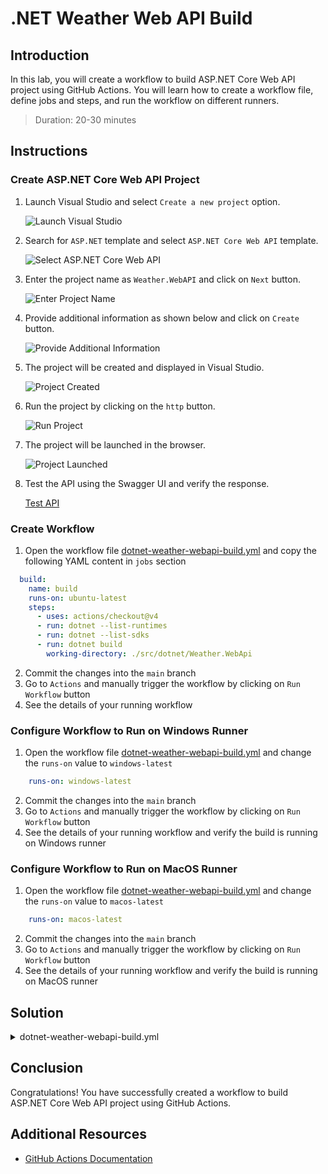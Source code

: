 # .NET Weather Web API Build

## Introduction

In this lab, you will create a workflow to build ASP.NET Core Web API project using GitHub Actions. You will learn how to create a workflow file, define jobs and steps, and run the workflow on different runners.

> Duration: 20-30 minutes

## Instructions

### Create ASP.NET Core Web API Project

1. Launch Visual Studio and select `Create a new project` option.

   ![Launch Visual Studio](../images/dotnet-weather-webapi/1.png)

2. Search for `ASP.NET` template and select `ASP.NET Core Web API` template.

   ![Select ASP.NET Core Web API](../images/dotnet-weather-webapi/2.png)

3. Enter the project name as `Weather.WebAPI` and click on `Next` button.

   ![Enter Project Name](../images/dotnet-weather-webapi/3.png)

4. Provide additional information as shown below and click on `Create` button.

   ![Provide Additional Information](../images/dotnet-weather-webapi/4.png)

5. The project will be created and displayed in Visual Studio.

   ![Project Created](../images/dotnet-weather-webapi/5.png)

6. Run the project by clicking on the `http` button.

   ![Run Project](../images/dotnet-weather-webapi/6.png)

7. The project will be launched in the browser.

   ![Project Launched](../images/dotnet-weather-webapi/7.png)

8. Test the API using the Swagger UI and verify the response.

   [Test API](../images/dotnet-weather-webapi/8.png)

### Create Workflow

1. Open the workflow file [dotnet-weather-webapi-build.yml](/.github/workflows/dotnet-weather-webapi-build.yml) and copy the following YAML content in `jobs` section

```YAML
  build:
    name: build
    runs-on: ubuntu-latest
    steps:
      - uses: actions/checkout@v4
      - run: dotnet --list-runtimes
      - run: dotnet --list-sdks
      - run: dotnet build
        working-directory: ./src/dotnet/Weather.WebApi
```

2. Commit the changes into the `main` branch
3. Go to `Actions` and manually trigger the workflow by clicking on `Run Workflow` button
4. See the details of your running workflow

### Configure Workflow to Run on Windows Runner

1. Open the workflow file [dotnet-weather-webapi-build.yml](/.github/workflows/dotnet-weather-webapi-build.yml) and change the `runs-on` value to `windows-latest`

```YAML
    runs-on: windows-latest
```

2. Commit the changes into the `main` branch
3. Go to `Actions` and manually trigger the workflow by clicking on `Run Workflow` button
4. See the details of your running workflow and verify the build is running on Windows runner

### Configure Workflow to Run on MacOS Runner

1. Open the workflow file [dotnet-weather-webapi-build.yml](/.github/workflows/dotnet-weather-webapi-build.yml) and change the `runs-on` value to `macos-latest`

```YAML
    runs-on: macos-latest
```

2. Commit the changes into the `main` branch
3. Go to `Actions` and manually trigger the workflow by clicking on `Run Workflow` button
4. See the details of your running workflow and verify the build is running on MacOS runner

## Solution

<details>
  <summary>dotnet-weather-webapi-build.yml</summary>
  
```YAML
name: .NET Weather WebApi Build
on:
  workflow_dispatch:
  push:
    paths:
      - '.github/workflows/dotnet-weather-webapi-build.yml'
      - 'src/dotnet/Weather.WebApi/**'
jobs:
  build:
    name: build
    runs-on: ubuntu-latest
    steps:
      - uses: actions/checkout@v4
      - run: dotnet --list-runtimes
      - run: dotnet --list-sdks
      - run: dotnet build
        working-directory: ./src/dotnet/Weather.WebApi
```

</details>

## Conclusion

Congratulations! You have successfully created a workflow to build ASP.NET Core Web API project using GitHub Actions.

## Additional Resources

- [GitHub Actions Documentation](https://docs.github.com/en/actions)

